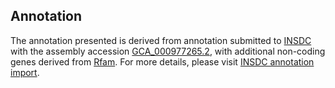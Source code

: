 

Annotation
----------

The annotation presented is derived from annotation submitted to
[INSDC](http://www.insdc.org) with the assembly accession
[GCA\_000977265.2](http://www.ebi.ac.uk/ena/data/view/GCA_000977265.2),
with additional non-coding genes derived from
[Rfam](http://rfam.xfam.org/). For more details, please visit [INSDC
annotation
import](http://ensemblgenomes.org/info/data/insdc_annotation).
